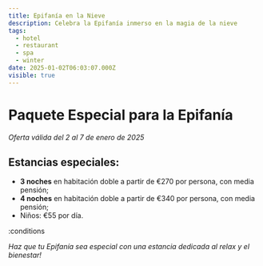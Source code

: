 ```yaml
---
title: Epifanía en la Nieve
description: Celebra la Epifanía inmerso en la magia de la nieve
tags:
  - hotel
  - restaurant
  - spa
  - winter
date: 2025-01-02T06:03:07.000Z
visible: true
---
```


# Paquete Especial para la Epifanía

*Oferta válida del 2 al 7 de enero de 2025*

## Estancias especiales:

- **3 noches** en habitación doble a partir de €270 por persona, con media pensión;
- **4 noches** en habitación doble a partir de €340 por persona, con media pensión;
- Niños: €55 por día.

:conditions

*Haz que tu Epifanía sea especial con una estancia dedicada al relax y el bienestar!*
